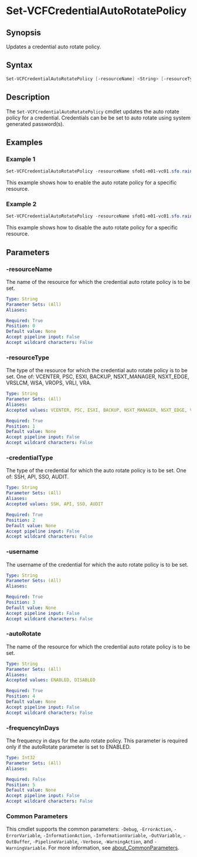 # Set-VCFCredentialAutoRotatePolicy

## Synopsis

Updates a credential auto rotate policy.

## Syntax

```powershell
Set-VCFCredentialAutoRotatePolicy [-resourceName] <String> [-resourceType] <String> [-credentialType] <String> [-username] <String> [-autoRotate] <String> [[-frequencyInDays] <Int32>] [<CommonParameters>]
```

## Description

The `Set-VCFCredentialAutoRotatePolicy` cmdlet updates the auto rotate policy for a credential. Credentials can be be set to auto rotate using system generated password(s).

## Examples

### Example 1

```powershell
Set-VCFCredentialAutoRotatePolicy -resourceName sfo01-m01-vc01.sfo.rainpole.io -resourceType VCENTER -credentialType SSH -username root -autoRotate ENABLED -frequencyInDays 90
```

This example shows how to enable the auto rotate policy for a specific resource.

### Example 2

```powershell
Set-VCFCredentialAutoRotatePolicy -resourceName sfo01-m01-vc01.sfo.rainpole.io -resourceType VCENTER -credentialType SSH -username root -autoRotate DISABLED
```

This example shows how to disable the auto rotate policy for a specific resource.

## Parameters

### -resourceName

The name of the resource for which the credential auto rotate policy is to be set.

```yaml
Type: String
Parameter Sets: (All)
Aliases:

Required: True
Position: 0
Default value: None
Accept pipeline input: False
Accept wildcard characters: False
```

### -resourceType

The type of the resource for which the credential auto rotate policy is to be set. One of: VCENTER, PSC, ESXI, BACKUP, NSXT_MANAGER, NSXT_EDGE, VRSLCM, WSA, VROPS, VRLI, VRA.

```yaml
Type: String
Parameter Sets: (All)
Aliases:
Accepted values: VCENTER, PSC, ESXI, BACKUP, NSXT_MANAGER, NSXT_EDGE, VRSLCM, WSA, VROPS, VRLI, VRA

Required: True
Position: 1
Default value: None
Accept pipeline input: False
Accept wildcard characters: False
```

### -credentialType

The type of the credential for which the auto rotate policy is to be set. One of: SSH, API, SSO, AUDIT.

```yaml
Type: String
Parameter Sets: (All)
Aliases:
Accepted values: SSH, API, SSO, AUDIT

Required: True
Position: 2
Default value: None
Accept pipeline input: False
Accept wildcard characters: False
```

### -username

The username of the credential for which the auto rotate policy is to be set.

```yaml
Type: String
Parameter Sets: (All)
Aliases:

Required: True
Position: 3
Default value: None
Accept pipeline input: False
Accept wildcard characters: False
```

### -autoRotate

The name of the resource for which the credential auto rotate policy is to be set.

```yaml
Type: String
Parameter Sets: (All)
Aliases:
Accepted values: ENABLED, DISABLED

Required: True
Position: 4
Default value: None
Accept pipeline input: False
Accept wildcard characters: False
```

### -frequencyInDays

The frequency in days for the auto rotate policy. This parameter is required only if the autoRotate parameter is set to ENABLED.

```yaml
Type: Int32
Parameter Sets: (All)
Aliases:

Required: False
Position: 5
Default value: None
Accept pipeline input: False
Accept wildcard characters: False
```

### Common Parameters

This cmdlet supports the common parameters: `-Debug`, `-ErrorAction`, `-ErrorVariable`, `-InformationAction`, `-InformationVariable`, `-OutVariable`, `-OutBuffer`, `-PipelineVariable`, `-Verbose`, `-WarningAction`, and `-WarningVariable`. For more information, see [about_CommonParameters](http://go.microsoft.com/fwlink/?LinkID=113216).
